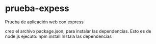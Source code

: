 prueba-expess
=============

Prueba de aplicación web con express

creo el archivo package.json, para instalar las dependencias. Esto es de node.js
ejecuto:
	npm install
Instala las dependencias

